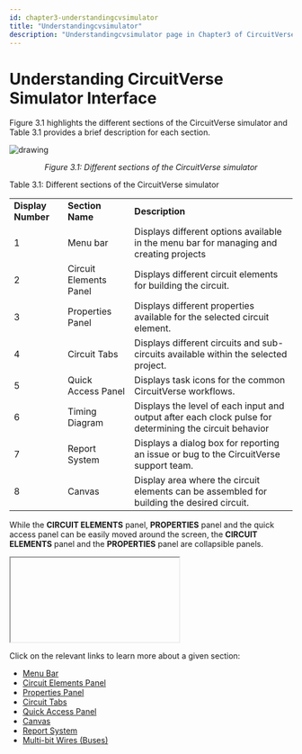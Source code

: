 ```yaml
---
id: chapter3-understandingcvsimulator
title: "Understandingcvsimulator"
description: "Understandingcvsimulator page in Chapter3 of CircuitVerse documentation."
---
```


# Understanding CircuitVerse Simulator Interface

Figure 3.1 highlights the different sections of the CircuitVerse simulator and Table 3.1 provides a brief description for each section.

![drawing](/img/img_chapter3/3.1.png)

<div align="center">
  <em>Figure 3.1: Different sections of the CircuitVerse simulator</em>
</div>

Table 3.1: Different sections of the CircuitVerse simulator

<table>
  <tr>
    <td>
      <strong>Display Number</strong>
    </td>
    <td>
      <strong>Section Name</strong>
    </td>
    <td>
      <strong>Description</strong>
    </td>
  </tr>
  <tr>
    <td>1</td>
    <td>Menu bar</td>
    <td>
      Displays different options available in the menu bar for managing and
      creating projects
    </td>
  </tr>
  <tr>
    <td>2</td>
    <td>Circuit Elements Panel</td>
    <td>Displays different circuit elements for building the circuit.</td>
  </tr>
  <tr>
    <td>3</td>
    <td>Properties Panel</td>
    <td>
      Displays different properties available for the selected circuit element.
    </td>
  </tr>
  <tr>
    <td>4</td>
    <td>Circuit Tabs</td>
    <td>
      Displays different circuits and sub-circuits available within the selected
      project.
    </td>
  </tr>
  <tr>
    <td>5</td>
    <td>Quick Access Panel</td>
    <td>Displays task icons for the common CircuitVerse workflows.</td>
  </tr>
  <tr>
    <td>6</td>
    <td>Timing Diagram</td>
    <td>
      Displays the level of each input and output after each clock pulse for
      determining the circuit behavior
    </td>
  </tr>
  <tr>
    <td>7</td>
    <td>Report System</td>
    <td>
      Displays a dialog box for reporting an issue or bug to the CircuitVerse
      support team.
    </td>
  </tr>
  <tr>
    <td>8</td>
    <td>Canvas</td>
    <td>
      Display area where the circuit elements can be assembled for building the
      desired circuit.
    </td>
  </tr>
</table>

While the **CIRCUIT ELEMENTS** panel, **PROPERTIES** panel and the quick access panel can be easily moved around the screen, the **CIRCUIT ELEMENTS** panel and the **PROPERTIES** panel are collapsible panels.

<div>
  <iframe>Insert customize video panels video</iframe>
</div>

Click on the relevant links to learn more about a given section:

- [Menu Bar](/chapter3/menubar.md)
- [Circuit Elements Panel](/chapter3/circuitelements.md)
- [Properties Panel](/chapter3/properties.md)
- [Circuit Tabs](/chapter3/circuittabs.md)
- [Quick Access Panel](/chapter3/quickaccesspanel.md)
- [Canvas](/chapter3/canvas.md)
- [Report System](/chapter3/reportsystem.md)
- [Multi-bit Wires (Buses)](/chapter3/wires.md)
